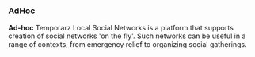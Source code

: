 ### AdHoc

**Ad-hoc** Temporarz Local Social Networks is a platform that supports creation of social networks 'on the fly'. Such networks can be useful in a range of contexts, from emergency relief to organizing social gatherings.
